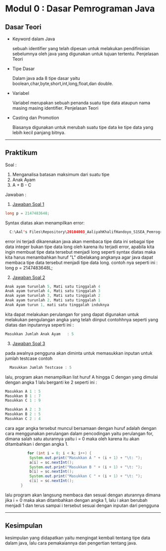 # Modul 0 : Dasar Pemrograman Java

## Dasar Teori
* Keyword dalam Java
 
  sebuah identifier yang telah dipesan untuk melakukan pendifinisian sebelumnya oleh java yang digunakan untuk tujuan tertentu.
  Penjelasan Teori
* Tipe Dasar
 
  Dalam java ada 8 tipe dasar yaitu boolean,char,byte,short,int,long,float,dan double.

* Variabel

  Variabel merupakan sebuah penanda suatu tipe data ataupun nama masing masing identifier.
  Penjelasan Teori
* Casting dan Promotion

  Biasanya digunakan untuk merubah suatu tipe data ke tipe data yang lebih kecil panjang bitnya.

<hr>

## Praktikum
Soal : 
1. Menganalisa batasan maksimum dari suatu tipe
2. Anak Ayam
3. A + B - C

Jawaban :
1. [Jawaban Soal 1](https://github.com/kucing31/20104003_Aaliyah-Khalif-Handoyo_S1SEA_Pemrograman2/blob/Modul0/src/Modul0/latihan/BigInteger.java)
```java
long p = 2147483648;
``` 
Syntax diatas akan menampilkan error:
```java
  C:\Aal's Files\Repository\20104003_AaliyahKhalifHandoyo_S1SEA_Pemrograman2\src\Modul0\latihan\BigInteger.java:5: error: integer number too large : 2147483648;
```
  error ini terjadi dikarenakan java akan membaca tipe data ini sebagai tipe data integer bukan tipe data long oleh karena itu terjadi error, apabila kita ingin membuat tipe data tersebut menjadi long seperti syntax diatas maka kita harus menambahkan huruf "L" dibelakang angkanya agar java dapat membaca tipe data tersebut menjadi tipe data long.
  contoh nya seperti ini : long p = 2147483648L;

2. [Jawaban Soal 2](https://github.com/kucing31/20104003_Aaliyah-Khalif-Handoyo_S1SEA_Pemrograman2/blob/Modul0/src/Modul0/latihan/AnakAyam.java)
```java
Anak ayam turunlah 5, Mati satu tinggalah 4
Anak ayam turunlah 4, Mati satu tinggalah 3
Anak ayam turunlah 3, Mati satu tinggalah 2
Anak ayam turunlah 2, Mati satu tinggalah 1
Anak Ayam turun 1, mati satu tinggalah induknya
```
kita dapat melakukan perulangan for yang dapat digunakan untuk melakukan pengulangan angka yang telah diinput contohhnya seperti yang diatas dan inputannya seperti ini :
```java
Masukkan Jumlah Anak Ayam	: 5
```

3. [Jawaban Soal 3](https://github.com/kucing31/20104003_Aaliyah-Khalif-Handoyo_S1SEA_Pemrograman2/blob/Modul0/src/Modul0/latihan/Abc.java)

  pada awalnya pengguna akan diminta untuk memasukkan inputan untuk jumlah testcase contoh 
 ```java
   Masukkan Jumlah Testcase : 5
   ```
   lalu, program akan menampilkan list huruf A hingga C dengan yang dimulai dengan angka 1 lalu berganti ke 2 seperti ini :
```java
Masukkan A 1 : 5
Masukkan B 1 : 7
Masukkan C 1 : 9

Masukkan A 2 : 3
Masukkan B 2 : 5
Masukkan C 2 : 4
```
cara agar angka tersebut muncul bersamaan dengan huruf adalah dengan cara menggunakan perulangan dalam pencodingan yaitu perulangan for, dimana salah satu aturannya yaitu i = 0
maka oleh karena itu akan ditambahkan i dengan angka 1.
 ```java
           for (int i = 0; i < k; i++) {
            System.out.print("Masukkan A " + (i + 1) + "\t: ");
            a[i] = sc.nextInt();
            System.out.print("Masukkan B " + (i + 1) + "\t: ");
            b[i] = sc.nextInt();
            System.out.print("Masukkan C " + (i + 1) + "\t: ");
            c[i] = sc.nextInt();
        }
   ```
   
  lalu program akan langsung membaca dan sesuai dengan aturannya dimana jika i = 0 maka akan ditambahkan dengan angka 1, lalu i akan berubah menjadi 1 dan terus sampai i tersebut sesuai dengan inputan dari pengguna
<hr>

## Kesimpulan
kesimpulan yang didapatkan yaitu mengingat kembali tentang tipe data dalam java, lalu cara pemakaiannya dan pengertian tentang java.
